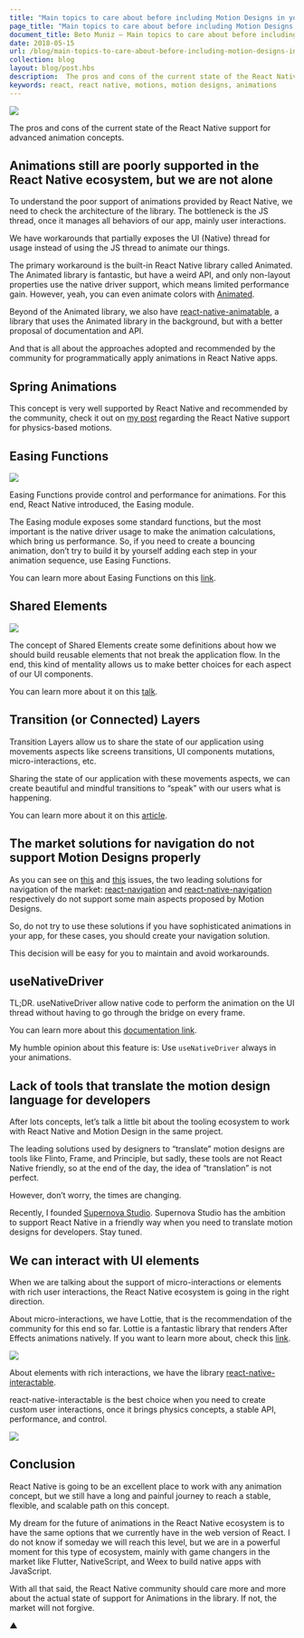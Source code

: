 ```yaml
---
title: "Main topics to care about before including Motion Designs in your React Native application"
page_title: "Main topics to care about before including Motion Designs in your React Native application"
document_title: Beto Muniz — Main topics to care about before including Motion Designs in your React Native application
date: 2018-05-15
url: /blog/main-topics-to-care-about-before-including-motion-designs-in-your-react-native-application/
collection: blog
layout: blog/post.hbs
description:  The pros and cons of the current state of the React Native support for advanced animation concepts.
keywords: react, react native, motions, motion designs, animations
---
```


![](https://user-images.githubusercontent.com/1680157/43663839-4002e650-9741-11e8-802e-2707dd42356a.jpeg)

The pros and cons of the current state of the React Native support for advanced animation concepts.

## Animations still are poorly supported in the React Native ecosystem, but we are not alone

To understand the poor support of animations provided by React Native, we need to check the architecture of the library. The bottleneck is the JS thread, once it manages all behaviors of our app, mainly user interactions.

We have workarounds that partially exposes the UI (Native) thread for usage instead of using the JS thread to animate our things.

The primary workaround is the built-in React Native library called Animated. The Animated library is fantastic, but have a weird API, and only non-layout properties use the native driver support, which means limited performance gain. However, yeah, you can even animate colors with [Animated](https://facebook.github.io/react-native/docs/animated.html).

Beyond of the Animated library, we also have [react-native-animatable](https://github.com/oblador/react-native-animatable), a library that uses the Animated library in the background, but with a better proposal of documentation and API.

And that is all about the approaches adopted and recommended by the community for programmatically apply animations in React Native apps.

## Spring Animations

This concept is very well supported by React Native and recommended by the community, check it out on [my post](https://betomuniz.com/blog/react-native-and-spring-animations/) regarding the React Native support for physics-based motions.

## Easing Functions

![](https://user-images.githubusercontent.com/1680157/43663837-3ea0dfc4-9741-11e8-8732-a618f5ed8685.gif)

Easing Functions provide control and performance for animations. For this end, React Native introduced, the Easing module.

The Easing module exposes some standard functions, but the most important is the native driver usage to make the animation calculations, which bring us performance. So, if you need to create a bouncing animation, don’t try to build it by yourself adding each step in your animation sequence, use Easing Functions.

You can learn more about Easing Functions on this [link](https://easings.net/).

## Shared Elements

![](https://user-images.githubusercontent.com/1680157/43663826-35a5c600-9741-11e8-8f2f-5933e7f73dec.gif)

The concept of Shared Elements create some definitions about how we should build reusable elements that not break the application flow. In the end, this kind of mentality allows us to make better choices for each aspect of our UI components.

You can learn more about it on this [talk](https://www.youtube.com/watch?v=8O5zOSEemUM).

## Transition (or Connected) Layers

Transition Layers allow us to share the state of our application using movements aspects like screens transitions, UI components mutations, micro-interactions, etc.

Sharing the state of our application with these movements aspects, we can create beautiful and mindful transitions to “speak” with our users what is happening.

You can learn more about it on this [article](https://medium.com/flinto-software/connected-layers-the-details-1e382a811b).

## The market solutions for navigation do not support Motion Designs properly

As you can see on [this](https://github.com/react-navigation/react-navigation/issues/175) and [this](https://github.com/wix/react-native-navigation/issues/860) issues, the two leading solutions for navigation of the market: [react-navigation](https://github.com/react-navigation) and [react-native-navigation](https://github.com/wix/react-native-navigation) respectively do not support some main aspects proposed by Motion Designs.

So, do not try to use these solutions if you have sophisticated animations in your app, for these cases, you should create your navigation solution.

This decision will be easy for you to maintain and avoid workarounds.

## useNativeDriver

TL;DR. useNativeDriver allow native code to perform the animation on the UI thread without having to go through the bridge on every frame.

You can learn more about this [documentation link](https://facebook.github.io/react-native/blog/2017/02/14/using-native-driver-for-animated.html).

My humble opinion about this feature is: Use `useNativeDriver` always in your animations.

## Lack of tools that translate the motion design language for developers

After lots concepts, let’s talk a little bit about the tooling ecosystem to work with React Native and Motion Design in the same project.

The leading solutions used by designers to “translate” motion designs are tools like Flinto, Frame, and Principle, but sadly, these tools are not React Native friendly, so at the end of the day, the idea of “translation” is not perfect.

However, don’t worry, the times are changing.

Recently, I founded [Supernova Studio](http://supernova.studio/). Supernova Studio has the ambition to support React Native in a friendly way when you need to translate motion designs for developers. Stay tuned.

## We can interact with UI elements

When we are talking about the support of micro-interactions or elements with rich user interactions, the React Native ecosystem is going in the right direction.

About micro-interactions, we have Lottie, that is the recommendation of the community for this end so far. Lottie is a fantastic library that renders After Effects animations natively. If you want to learn more about, check this [link](https://airbnb.design/lottie/).

![](https://user-images.githubusercontent.com/1680157/43663806-2a756a06-9741-11e8-8e1f-eb6fed013152.gif)

About elements with rich interactions, we have the library [react-native-interactable](https://github.com/wix/react-native-interactable). 

react-native-interactable is the best choice when you need to create custom user interactions, once it brings physics concepts, a stable API, performance, and control.

![](https://user-images.githubusercontent.com/1680157/43663790-1a5f63b0-9741-11e8-8caf-54efdfa7de46.gif)

## Conclusion
React Native is going to be an excellent place to work with any animation concept, but we still have a long and painful journey to reach a stable, flexible, and scalable path on this concept.

My dream for the future of animations in the React Native ecosystem is to have the same options that we currently have in the web version of React. I do not know if someday we will reach this level, but we are in a powerful moment for this type of ecosystem, mainly with game changers in the market like Flutter, NativeScript, and Weex to build native apps with JavaScript.

With all that said, the React Native community should care more and more about the actual state of support for Animations in the library. If not, the market will not forgive.

▲
